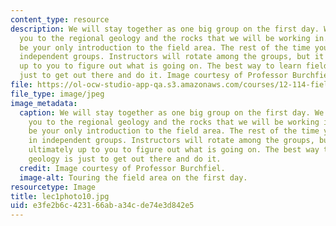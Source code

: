 ```yaml
---
content_type: resource
description: We will stay together as one big group on the first day. We will introduce
  you to the regional geology and the rocks that we will be working in. This will
  be your only introduction to the field area. The rest of the time you will map in
  independent groups. Instructors will rotate among the groups, but it will be ultimately
  up to you to figure out what is going on. The best way to learn field geology is
  just to get out there and do it. Image courtesy of Professor Burchfiel.
file: https://ol-ocw-studio-app-qa.s3.amazonaws.com/courses/12-114-field-geology-i-fall-2005/e3fe2b6c423166aba34cde74e3d842e5_lec1photo10.jpg
file_type: image/jpeg
image_metadata:
  caption: We will stay together as one big group on the first day. We will introduce
    you to the regional geology and the rocks that we will be working in. This will
    be your only introduction to the field area. The rest of the time you will map
    in independent groups. Instructors will rotate among the groups, but it will be
    ultimately up to you to figure out what is going on. The best way to learn field
    geology is just to get out there and do it.
  credit: Image courtesy of Professor Burchfiel.
  image-alt: Touring the field area on the first day.
resourcetype: Image
title: lec1photo10.jpg
uid: e3fe2b6c-4231-66ab-a34c-de74e3d842e5
---
```

